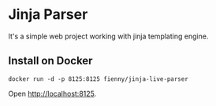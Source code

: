 # Jinja Parser

It's a simple web project working with jinja templating engine.

## Install on Docker

    docker run -d -p 8125:8125 fienny/jinja-live-parser

Open <http://localhost:8125>.
